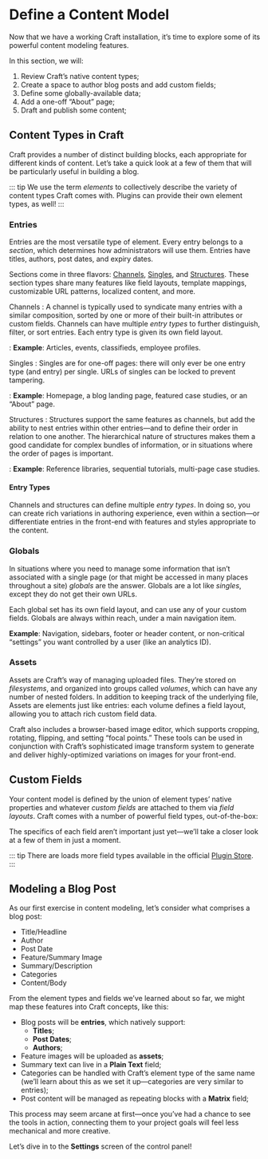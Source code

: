 # Define a Content Model

Now that we have a working Craft installation, it’s time to explore some of its powerful content modeling features.

In this section, we will:

1. Review Craft’s native content types;
1. Create a space to author blog posts and add custom fields;
1. Define some globally-available data;
1. Add a one-off “About” page;
1. Draft and publish some content;

## Content Types in Craft

Craft provides a number of distinct building blocks, each appropriate for different kinds of content. Let’s take a quick look at a few of them that will be particularly useful in building a blog.

::: tip
We use the term _elements_ to collectively describe the variety of content types Craft comes with. Plugins can provide their own element types, as well!
:::

### Entries

Entries are the most versatile type of element. Every entry belongs to a _section_, which determines how administrators will use them. Entries have titles, authors, post dates, and expiry dates.

Sections come in three flavors: [Channels](#channels), [Singles](#singles), and [Structures](#structures). These section types share many features like field layouts, template mappings, customizable URL patterns, localized content, and more.

Channels
: A channel is typically used to syndicate many entries with a similar composition, sorted by one or more of their built-in attributes or custom fields. Channels can have multiple _entry types_ to further distinguish, filter, or sort entries. Each entry type is given its own field layout.

: **Example**: Articles, events, classifieds, employee profiles.

Singles
: Singles are for one-off pages: there will only ever be one entry type (and entry) per single. URLs of singles can be locked to prevent tampering.

: **Example**: Homepage, a blog landing page, featured case studies, or an “About” page.

Structures
: Structures support the same features as channels, but add the ability to nest entries within other entries—and to define their order in relation to one another. The hierarchical nature of structures makes them a good candidate for complex bundles of information, or in situations where the order of pages is important.

: **Example**: Reference libraries, sequential tutorials, multi-page case studies.

#### Entry Types

Channels and structures can define multiple _entry types_. In doing so, you can create rich variations in authoring experience, even within a section—or differentiate entries in the front-end with features and styles appropriate to the content.

### Globals

In situations where you need to manage some information that isn’t associated with a single page (or that might be accessed in many places throughout a site) _globals_ are the answer. Globals are a lot like _singles_, except they do not get their own URLs.

Each global set has its own field layout, and can use any of your custom fields. Globals are always within reach, under a main navigation item.

**Example**: Navigation, sidebars, footer or header content, or non-critical “settings” you want controlled by a user (like an analytics ID).

### Assets

Assets are Craft’s way of managing uploaded files. They’re stored on _filesystems_, and organized into groups called _volumes_, which can have any number of nested folders. In addition to keeping track of the underlying file, Assets are elements just like entries: each volume defines a field layout, allowing you to attach rich custom field data.

Craft also includes a browser-based image editor, which supports cropping, rotating, flipping, and setting “focal points.” These tools can be used in conjunction with Craft’s sophisticated image transform system to generate and deliver highly-optimized variations on images for your front-end.

## Custom Fields

Your content model is defined by the union of element types’ native properties and whatever _custom fields_ are attached to them via _field layouts_. Craft comes with a number of powerful field types, out-of-the-box:

<div class="grid-container">
  <GridItem label="Assets" src="/images/field-assets.svg" />
  <GridItem label="Categories" src="/images/field-categories.svg" />
  <GridItem label="Checkboxes" src="/images/field-checkboxes.svg" />
  <GridItem label="Color" src="/images/field-color.svg" />
  <GridItem label="Date/Time" src="/images/field-date-time.svg" />
  <GridItem label="Dropdown" src="/images/field-dropdown.svg" />
  <GridItem label="Email" src="/images/field-email.svg" />
  <GridItem label="Entries" src="/images/field-entries.svg" />
  <GridItem label="Lightswitch" src="/images/field-lightswitch.svg" />
  <GridItem label="Matrix" src="/images/field-matrix.svg" />
  <GridItem label="Money" src="/images/field-money.svg" />
  <GridItem label="Multi-select" src="/images/field-multi-select.svg" />
  <GridItem label="Number" src="/images/field-number.svg" />
  <GridItem label="Plain Text" src="/images/field-plain-text.svg" />
  <GridItem label="Radio Buttons" src="/images/field-radio-buttons.svg" />
  <GridItem label="Table" src="/images/field-table.svg" />
  <GridItem label="Tags" src="/images/field-tags.svg" />
  <GridItem label="Time" src="/images/field-date-time.svg" />
  <GridItem label="URL" src="/images/field-url.svg" />
  <GridItem label="Users" src="/images/field-users.svg" />
</div>

The specifics of each field aren’t important just yet—we’ll take a closer look at a few of them in just a moment.

::: tip
There are loads more field types available in the official [Plugin Store](https://plugins.craftcms.com/categories/fields).
:::

## Modeling a Blog Post

As our first exercise in content modeling, let’s consider what comprises a blog post:

- Title/Headline
- Author
- Post Date
- Feature/Summary Image
- Summary/Description
- Categories
- Content/Body

From the element types and fields we’ve learned about so far, we might map these features into Craft concepts, like this:

- Blog posts will be **entries**, which natively support:
    - **Titles**;
    - **Post Dates**;
    - **Authors**;
- Feature images will be uploaded as **assets**;
- Summary text can live in a **Plain Text** field;
- Categories can be handled with Craft’s element type of the same name (we’ll learn about this as we set it up—categories are very similar to entries);
- Post content will be managed as repeating blocks with a **Matrix** field;

This process may seem arcane at first—once you’ve had a chance to see the tools in action, connecting them to your project goals will feel less mechanical and more creative.

Let’s dive in to the **Settings** screen of the control panel!
